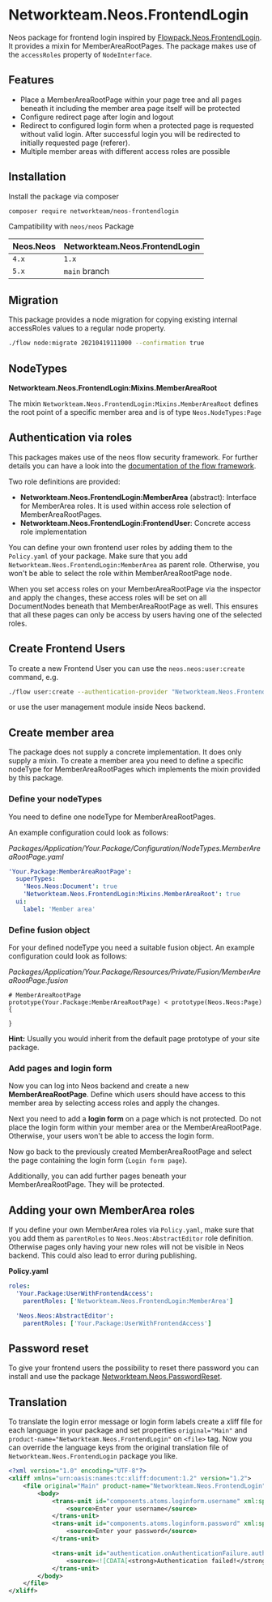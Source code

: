 # Networkteam.Neos.FrontendLogin

Neos package for frontend login inspired by  [Flowpack.Neos.FrontendLogin](https://github.com/Flowpack/Flowpack.Neos.FrontendLogin).
It provides a mixin for MemberAreaRootPages. The package makes use of the `accessRoles` property of `NodeInterface`.

## Features

* Place a MemberAreaRootPage within your page tree and all pages beneath it including the member area page itself will be protected
* Configure redirect page after login and logout 
* Redirect to configured login form when a protected page is requested without valid login.
  After successful login you will be redirected to initially requested page (referer).
* Multiple member areas with different access roles are possible

## Installation

Install the package via composer

```bash
composer require networkteam/neos-frontendlogin
```

Campatibility with `neos/neos` Package

| Neos.Neos | Networkteam.Neos.FrontendLogin |
|-----------|--------------------------------|
| `4.x`     | `1.x`                          |
| `5.x`     | `main` branch                  |

## Migration

This package provides a node migration for copying existing internal accessRoles values to a regular node property.

```bash
./flow node:migrate 20210419111000 --confirmation true
```

## NodeTypes

**Networkteam.Neos.FrontendLogin:Mixins.MemberAreaRoot**

The mixin `Networkteam.Neos.FrontendLogin:Mixins.MemberAreaRoot` defines the root point of a specific
member area and is of type `Neos.NodeTypes:Page`

## Authentication via roles

This packages makes use of the neos flow security framework. For further details you can have a look into the
[documentation of the flow framework](https://flowframework.readthedocs.io/en/stable/TheDefinitiveGuide/PartIII/Security.html?highlight=roles#defining-privileges-policies).

Two role definitions are provided:
* **Networkteam.Neos.FrontendLogin:MemberArea** (abstract): Interface for MemberArea roles. It is used within 
  access role selection of MemberAreaRootPages.
* **Networkteam.Neos.FrontendLogin:FrontendUser**: Concrete access role implementation

You can define your own frontend user roles by adding them to the `Policy.yaml` of your package. Make sure that you add 
`Networkteam.Neos.FrontendLogin:MemberArea` as parent role. Otherwise, you won't be able to select the role within 
MemberAreaRootPage node.

When you set access roles on your MemberAreaRootPage via the inspector and apply the changes, these access roles will be set on all 
DocumentNodes beneath that MemberAreaRootPage as well. This ensures that all these pages can only be access by users 
having one of the selected roles.

## Create Frontend Users

To create a new Frontend User you can use the `neos.neos:user:create` command, e.g.
 
```bash
./flow user:create --authentication-provider "Networkteam.Neos.FrontendLogin:Frontend" --roles "Networkteam.Neos.FrontendLogin:FrontendUser"
```

or use the user management module inside Neos backend.


## Create member area

The package does not supply a concrete implementation. It does only supply a mixin.
To create a member area you need to define a specific nodeType for MemberAreaRootPages which 
implements the mixin provided by this package.

### Define your nodeTypes

You need to define one nodeType for MemberAreaRootPages.

An example configuration could look as follows:

*Packages/Application/Your.Package/Configuration/NodeTypes.MemberAreaRootPage.yaml*
```yaml
'Your.Package:MemberAreaRootPage':
  superTypes:
    'Neos.Neos:Document': true
    'Networkteam.Neos.FrontendLogin:Mixins.MemberAreaRoot': true
  ui:
    label: 'Member area'
```

### Define fusion object

For your defined nodeType you need a suitable fusion object. An example configuration could look as follows:

*Packages/Application/Your.Package/Resources/Private/Fusion/MemberAreaRootPage.fusion*
```fusion
# MemberAreaRootPage
prototype(Your.Package:MemberAreaRootPage) < prototype(Neos.Neos:Page) {
  
}
```

**Hint:** Usually you would inherit from the default page prototype of your site package.

### Add pages and login form

Now you can log into Neos backend and create a new **MemberAreaRootPage**. Define which users should have access to this 
member area by selecting access roles and apply the changes.

Next you need to add a **login form** on a page which is not protected. Do not place the login form within 
your member area or the MemberAreaRootPage. Otherwise, your users won't be able to access the login form.

Now go back to the previously created MemberAreaRootPage and select the page containing the login form (`Login form page`).

Additionally, you can add further pages beneath your MemberAreaRootPage. They will be protected.

## Adding your own MemberArea roles

If you define your own MemberArea roles via `Policy.yaml`, make sure that you add them as `parentRoles` to
`Neos.Neos:AbstractEditor` role definition. Otherwise pages only having your new roles will not be visible in Neos backend.
This could also lead to error during publishing. 

**Policy.yaml**

```yaml
roles:
  'Your.Package:UserWithFrontendAccess':
    parentRoles: ['Networkteam.Neos.FrontendLogin:MemberArea']

  'Neos.Neos:AbstractEditor':
    parentRoles: ['Your.Package:UserWithFrontendAccess']
```

## Password reset

To give your frontend users the possibility to reset there password you can install and use the package [Networkteam.Neos.PasswordReset](https://github.com/networkteam/Networkteam.Neos.PasswordReset).

## Translation

To translate the login error message or login form labels create a xliff file for each language in your package and 
set properties `original="Main"` and `product-name="Networkteam.Neos.FrontendLogin"` on `<file>` tag. Now you can
override the language keys from the original translation file of `Networkteam.Neos.FrontendLogin` package you like.

```xml
<?xml version="1.0" encoding="UTF-8"?>
<xliff xmlns="urn:oasis:names:tc:xliff:document:1.2" version="1.2">
    <file original="Main" product-name="Networkteam.Neos.FrontendLogin" source-language="en" datatype="plaintext">
        <body>
            <trans-unit id="components.atoms.loginform.username" xml:space="preserve">
                <source>Enter your username</source>
            </trans-unit>
            <trans-unit id="components.atoms.loginform.password" xml:space="preserve">
                <source>Enter your password</source>
            </trans-unit>

            <trans-unit id="authentication.onAuthenticationFailure.authenticationFailed" xml:space="preserve">
                <source><![CDATA[<strong>Authentication failed!</strong><br />The login could not be performed with the given credentials.]]></source>
            </trans-unit>
        </body>
    </file>
</xliff>

```
